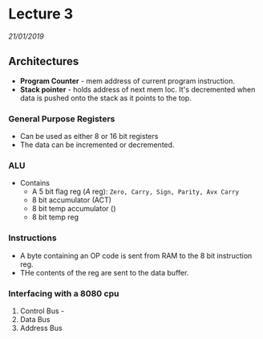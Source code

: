 # Lecture 3
*21/01/2019*

## Architectures
- **Program Counter** - mem address of current program instruction.
- **Stack pointer** - holds address of next mem loc. It's decremented when data is pushed onto the stack as it points to the top.
### General Purpose Registers
- Can be used as either 8 or 16 bit registers
- The data can be incremented or decremented.
### ALU
- Contains
    - A 5 bit flag reg (*A* reg):
        `Zero, Carry, Sign, Parity, Avx Carry`
    - 8 bit accumulator (ACT)
    - 8 bit temp accumulator ()
    - 8 bit temp reg
### Instructions
- A byte containing an OP code is sent from RAM to the 8 bit instruction reg.
- THe contents of the reg are sent to the data buffer.
### Interfacing with a 8080 cpu
1. Control Bus - 
2. Data Bus
3. Address Bus